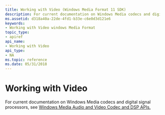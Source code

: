 ```yaml
---
title: Working with Video (Windows Media Format 11 SDK)
description: For current documentation on Windows Media codecs and digital signal processors, see Windows Media Audio and Video Codec and DSP APIs.
ms.assetid: d318a40a-22de-4fd1-b33e-c6e0d3d121e6
keywords:
- Working with Video windows Media Format
topic_type:
- apiref
api_name:
- Working with Video
api_type:
- NA
ms.topic: reference
ms.date: 05/31/2018
---
```


# Working with Video

For current documentation on Windows Media codecs and digital signal processors, see [Windows Media Audio and Video Codec and DSP APIs.](/previous-versions//dd464626(v=vs.85))

 

 